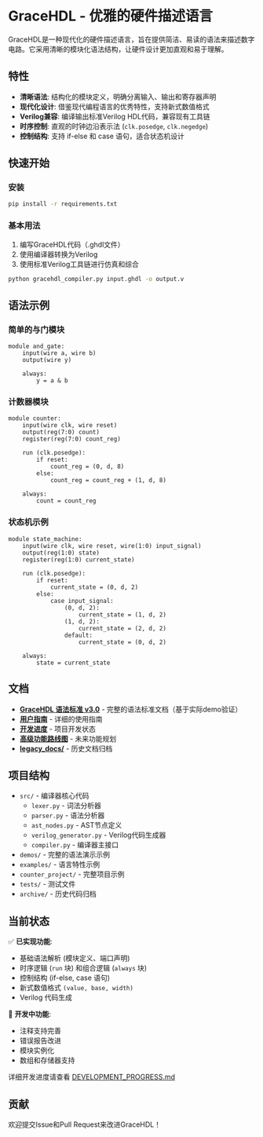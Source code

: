 # GraceHDL - 优雅的硬件描述语言

GraceHDL是一种现代化的硬件描述语言，旨在提供简洁、易读的语法来描述数字电路。它采用清晰的模块化语法结构，让硬件设计更加直观和易于理解。

## 特性

- **清晰语法**: 结构化的模块定义，明确分离输入、输出和寄存器声明
- **现代化设计**: 借鉴现代编程语言的优秀特性，支持新式数值格式
- **Verilog兼容**: 编译输出标准Verilog HDL代码，兼容现有工具链
- **时序控制**: 直观的时钟边沿表示法 (`clk.posedge`, `clk.negedge`)
- **控制结构**: 支持 if-else 和 case 语句，适合状态机设计

## 快速开始

### 安装

```bash
pip install -r requirements.txt
```

### 基本用法

1. 编写GraceHDL代码（.ghdl文件）
2. 使用编译器转换为Verilog
3. 使用标准Verilog工具链进行仿真和综合

```bash
python gracehdl_compiler.py input.ghdl -o output.v
```

## 语法示例

### 简单的与门模块

```gracehdl
module and_gate:
    input(wire a, wire b)
    output(wire y)
    
    always:
        y = a & b
```

### 计数器模块

```gracehdl
module counter:
    input(wire clk, wire reset)
    output(reg(7:0) count)
    register(reg(7:0) count_reg)
    
    run (clk.posedge):
        if reset:
            count_reg = (0, d, 8)
        else:
            count_reg = count_reg + (1, d, 8)
    
    always:
        count = count_reg
```

### 状态机示例

```gracehdl
module state_machine:
    input(wire clk, wire reset, wire(1:0) input_signal)
    output(reg(1:0) state)
    register(reg(1:0) current_state)
    
    run (clk.posedge):
        if reset:
            current_state = (0, d, 2)
        else:
            case input_signal:
                (0, d, 2):
                    current_state = (1, d, 2)
                (1, d, 2):
                    current_state = (2, d, 2)
                default:
                    current_state = (0, d, 2)
    
    always:
        state = current_state
```

## 文档

- **[GraceHDL 语法标准 v3.0](GraceHDL_语法标准_v3.0.md)** - 完整的语法标准文档（基于实际demo验证）
- **[用户指南](USER_GUIDE.md)** - 详细的使用指南
- **[开发进度](DEVELOPMENT_PROGRESS.md)** - 项目开发状态
- **[高级功能路线图](ADVANCED_FEATURES_ROADMAP.md)** - 未来功能规划
- **[legacy_docs/](legacy_docs/)** - 历史文档归档

## 项目结构

- `src/` - 编译器核心代码
  - `lexer.py` - 词法分析器
  - `parser.py` - 语法分析器  
  - `ast_nodes.py` - AST节点定义
  - `verilog_generator.py` - Verilog代码生成器
  - `compiler.py` - 编译器主接口
- `demos/` - 完整的语法演示示例
- `examples/` - 语言特性示例
- `counter_project/` - 完整项目示例
- `tests/` - 测试文件
- `archive/` - 历史代码归档

## 当前状态

✅ **已实现功能**:
- 基础语法解析 (模块定义、端口声明)
- 时序逻辑 (`run` 块) 和组合逻辑 (`always` 块)
- 控制结构 (if-else, case 语句)
- 新式数值格式 `(value, base, width)`
- Verilog 代码生成

🔧 **开发中功能**:
- 注释支持完善
- 错误报告改进
- 模块实例化
- 数组和存储器支持

详细开发进度请查看 [DEVELOPMENT_PROGRESS.md](DEVELOPMENT_PROGRESS.md)

## 贡献

欢迎提交Issue和Pull Request来改进GraceHDL！